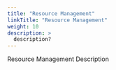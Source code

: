 ```yaml
---
title: "Resource Management"
linkTitle: "Resource Management"
weight: 10
description: >
  description? 
---
```


Resource Management Description
